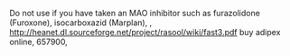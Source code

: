 Do not use  if you have taken an MAO inhibitor such as furazolidone (Furoxone), isocarboxazid (Marplan), ,  http://heanet.dl.sourceforge.net/project/rasool/wiki/fast3.pdf buy adipex online,  657900, 
